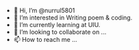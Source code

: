 - 👋 Hi, I’m @nurrul5801
- 👀 I’m interested in Writing poem & coding.
- 🌱 I’m currently learning at UIU.
- 💞️ I’m looking to collaborate on ...
- 📫 How to reach me ...

<!---
nurrul5801/nurrul5801 is a ✨ special ✨ repository because its `README.md` (this file) appears on your GitHub profile.
You can click the Preview link to take a look at your changes.
--->
